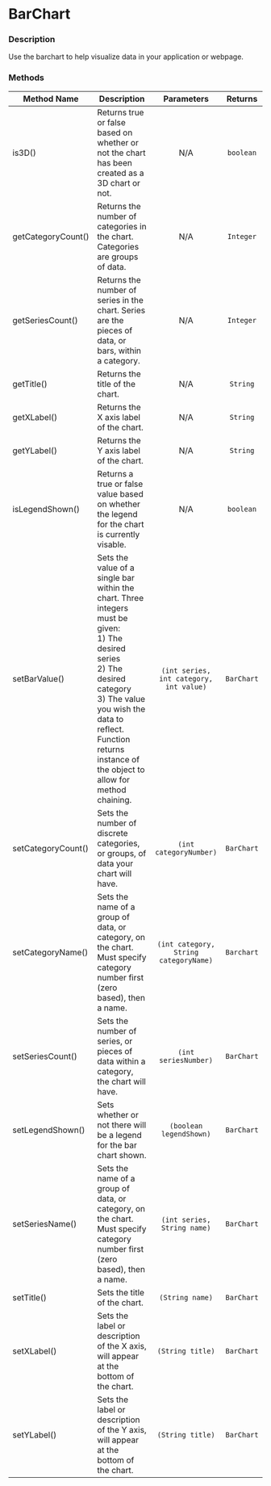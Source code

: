 <!-- ---
sidebar_position: 1
--- -->

# BarChart

### Description

Use the barchart to help visualize data in your application or webpage.


### Methods

| Method Name | Description | Parameters  | Returns |
|-------------|-------------|:--------:|:-------:|
| is3D() | Returns true or false based on whether or not the chart has been created as a 3D chart or not. | N/A | `boolean` |
| getCategoryCount() | Returns the number of categories in the chart. Categories are groups of data. | N/A | `Integer` |
| getSeriesCount() | Returns the number of series in the chart. Series are the pieces of data, or bars, within a category. | N/A | `Integer` |
| getTitle() | Returns the title of the chart. | N/A | `String` |
| getXLabel() | Returns the X axis label of the chart. | N/A | `String` |
| getYLabel() | Returns the Y axis label of the chart. | N/A | `String` |
| isLegendShown() | Returns a true or false value based on whether the legend for the chart is currently visable. | N/A | `boolean` |
| setBarValue() | Sets the value of a single bar within the chart. Three integers must be given:<br/> 1) The desired series <br/> 2) The desired category <br/> 3) The value you wish the data to reflect. <br/>Function returns instance of the object to allow for method chaining. | `(int series, int category, int value)` | `BarChart` |
| setCategoryCount() | Sets the number of discrete categories, or groups, of data your chart will have. | `(int categoryNumber)` | `BarChart` |
| setCategoryName() | Sets the name of a group of data, or category, on the chart. Must specify category number first (zero based), then a name. | `(int category, String categoryName)` | `Barchart` |
| setSeriesCount() | Sets the number of series, or pieces of data within a category, the chart will have. | `(int seriesNumber)` | `BarChart` |
| setLegendShown() | Sets whether or not there will be a legend for the bar chart shown. | `(boolean legendShown)` | `BarChart` |
| setSeriesName() | Sets the name of a group of data, or category, on the chart. Must specify category number first (zero based), then a name. | `(int series, String name)` | `BarChart` |
| setTitle() | Sets the title of the chart. | `(String name)` | `BarChart` |
| setXLabel() | Sets the label or description of the X axis, will appear at the bottom of the chart. | `(String title)` | `BarChart` |
| setYLabel() | Sets the label or description of the Y axis, will appear at the bottom of the chart. | `(String title)` | `BarChart` |